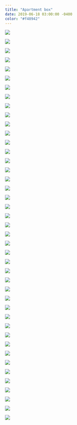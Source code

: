 ```yaml
---
title: "Apartment box"
date: 2019-06-18 03:00:00 -0400
color: "#f48942"
---
```


<!-- ![](https://files.elliott.computer/images/apartment-box-1.jpg) -->

![](https://files.elliott.computer/images/apartment-box-2.jpg)

![](https://files.elliott.computer/images/apartment-box-3.jpg)

<!-- ![](https://files.elliott.computer/images/apartment-box-4.jpg) -->

![](https://files.elliott.computer/images/apartment-box-5.jpg)

![](https://files.elliott.computer/images/apartment-box-6.jpg)

![](https://files.elliott.computer/images/apartment-box-7.jpg)

![](https://files.elliott.computer/images/apartment-box-8.jpg)

![](https://files.elliott.computer/images/apartment-box-9.jpg)

![](https://files.elliott.computer/images/apartment-box-10.jpg)

![](https://files.elliott.computer/images/apartment-box-11.jpg)

![](https://files.elliott.computer/images/apartment-box-12.jpg)

![](https://files.elliott.computer/images/apartment-box-13.jpg)

![](https://files.elliott.computer/images/apartment-box-14.jpg)

![](https://files.elliott.computer/images/apartment-box-15.jpg)

![](https://files.elliott.computer/images/apartment-box-16.jpg)

![](https://files.elliott.computer/images/apartment-box-17.jpg)

![](https://files.elliott.computer/images/apartment-box-18.jpg)

![](https://files.elliott.computer/images/apartment-box-19.jpg)

![](https://files.elliott.computer/images/apartment-box-21.jpg)

![](https://files.elliott.computer/images/apartment-box-22.jpg)

![](https://files.elliott.computer/images/apartment-box-23.jpg)

![](https://files.elliott.computer/images/apartment-box-24.jpg)

![](https://files.elliott.computer/images/apartment-box-25.jpg)

![](https://files.elliott.computer/images/apartment-box-26.jpg)

![](https://files.elliott.computer/images/apartment-box-27.jpg)

![](https://files.elliott.computer/images/apartment-box-28.jpg)

![](https://files.elliott.computer/images/apartment-box-29.jpg)

![](https://files.elliott.computer/images/apartment-box-30.jpg)

![](https://files.elliott.computer/images/apartment-box-31.jpg)

![](https://files.elliott.computer/images/apartment-box-32.jpg)

![](https://files.elliott.computer/images/apartment-box-33.jpg)

![](https://files.elliott.computer/images/apartment-box-34.jpg)

![](https://files.elliott.computer/images/apartment-box-35.jpg)

![](https://files.elliott.computer/images/apartment-box-36.jpg)

![](https://files.elliott.computer/images/apartment-box-37.jpg)

![](https://files.elliott.computer/images/apartment-box-38.jpg)

![](https://files.elliott.computer/images/apartment-box-39.jpg)

![](https://files.elliott.computer/images/apartment-box-40.jpg)

![](https://files.elliott.computer/images/apartment-box-41.jpg)

![](https://files.elliott.computer/images/apartment-box-42.jpg)

![](https://files.elliott.computer/images/apartment-box-43.jpg)

![](https://files.elliott.computer/images/apartment-box-44.jpg)

![](https://files.elliott.computer/images/apartment-box-45.jpg)

![](https://files.elliott.computer/images/apartment-box-46.jpg)
